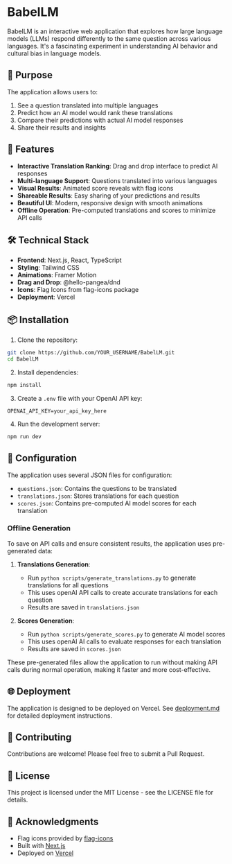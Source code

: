 # BabelLM

BabelLM is an interactive web application that explores how large language models (LLMs) respond differently to the same question across various languages. It's a fascinating experiment in understanding AI behavior and cultural bias in language models.

## 🎯 Purpose

The application allows users to:
1. See a question translated into multiple languages
2. Predict how an AI model would rank these translations
3. Compare their predictions with actual AI model responses
4. Share their results and insights

## 🚀 Features

- **Interactive Translation Ranking**: Drag and drop interface to predict AI responses
- **Multi-language Support**: Questions translated into various languages
- **Visual Results**: Animated score reveals with flag icons
- **Shareable Results**: Easy sharing of your predictions and results
- **Beautiful UI**: Modern, responsive design with smooth animations
- **Offline Operation**: Pre-computed translations and scores to minimize API calls

## 🛠️ Technical Stack

- **Frontend**: Next.js, React, TypeScript
- **Styling**: Tailwind CSS
- **Animations**: Framer Motion
- **Drag and Drop**: @hello-pangea/dnd
- **Icons**: Flag Icons from flag-icons package
- **Deployment**: Vercel

## 📦 Installation

1. Clone the repository:
```bash
git clone https://github.com/YOUR_USERNAME/BabelLM.git
cd BabelLM
```

2. Install dependencies:
```bash
npm install
```

3. Create a `.env` file with your OpenAI API key:
```
OPENAI_API_KEY=your_api_key_here
```

4. Run the development server:
```bash
npm run dev
```

## 🔧 Configuration

The application uses several JSON files for configuration:

- `questions.json`: Contains the questions to be translated
- `translations.json`: Stores translations for each question
- `scores.json`: Contains pre-computed AI model scores for each translation

### Offline Generation

To save on API calls and ensure consistent results, the application uses pre-generated data:

1. **Translations Generation**:
   - Run `python scripts/generate_translations.py` to generate translations for all questions
   - This uses openAI API calls to create accurate translations for each question
   - Results are saved in `translations.json`

2. **Scores Generation**:
   - Run `python scripts/generate_scores.py` to generate AI model scores
   - This uses openAI AI calls to evaluate responses for each translation
   - Results are saved in `scores.json`

These pre-generated files allow the application to run without making API calls during normal operation, making it faster and more cost-effective.

## 🌐 Deployment

The application is designed to be deployed on Vercel. See [deployment.md](docs/deployment.md) for detailed deployment instructions.

## 🤝 Contributing

Contributions are welcome! Please feel free to submit a Pull Request.

## 📄 License

This project is licensed under the MIT License - see the LICENSE file for details.

## 🙏 Acknowledgments

- Flag icons provided by [flag-icons](https://github.com/lipis/flag-icons)
- Built with [Next.js](https://nextjs.org/)
- Deployed on [Vercel](https://vercel.com) 